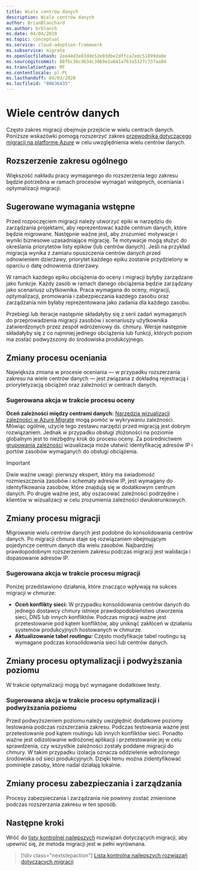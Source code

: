 ```yaml
---
title: Wiele centrów danych
description: Wiele centrów danych
author: BrianBlanchard
ms.author: brblanch
ms.date: 04/04/2019
ms.topic: conceptual
ms.service: cloud-adoption-framework
ms.subservice: migrate
ms.openlocfilehash: 2ee44d3e83dde52e03dbe2dffca7edc51899da0e
ms.sourcegitcommit: 88fbc36cd634c3069e1a841a763a5327c737aa84
ms.translationtype: MT
ms.contentlocale: pl-PL
ms.lasthandoff: 04/03/2020
ms.locfileid: "80636435"
---
```

# <a name="multiple-datacenters"></a>Wiele centrów danych

Często zakres migracji obejmuje przejście w wielu centrach danych. Poniższe wskazówki pomogą rozszerzyć zakres [przewodnika dotyczącego migracji na platformę Azure](../azure-migration-guide/index.md) w celu uwzględnienia wielu centrów danych.

## <a name="general-scope-expansion"></a>Rozszerzenie zakresu ogólnego

Większość nakładu pracy wymaganego do rozszerzenia tego zakresu będzie potrzebna w ramach procesów wymagań wstępnych, oceniania i optymalizacji migracji.

## <a name="suggested-prerequisites"></a>Sugerowane wymagania wstępne

Przed rozpoczęciem migracji należy utworzyć epiki w narzędziu do zarządzania projektami, aby reprezentować każde centrum danych, które będzie migrowane. Następnie ważne jest, aby zrozumieć motywacje i wyniki biznesowe uzasadniające migrację. Te motywacje mogą służyć do określania priorytetów listy epików (lub centrów danych). Jeśli na przykład migracja wynika z zamiaru opuszczenia centrów danych przed odnowieniem dzierżawy, priorytet każdego epiku zostanie przydzielony w oparciu o datę odnowienia dzierżawy.

W ramach każdego epiku obciążenia do oceny i migracji byłyby zarządzane jako funkcje. Każdy zasób w ramach danego obciążenia będzie zarządzany jako scenariusz użytkownika. Praca wymagana do oceny, migracji, optymalizacji, promowania i zabezpieczania każdego zasobu oraz zarządzania nim byłaby reprezentowana jako zadania dla każdego zasobu.

Przebiegi lub iteracje następnie składałyby się z serii zadań wymaganych do przeprowadzenia migracji zasobów i scenariuszy użytkownika zatwierdzonych przez zespół wdrożeniowy ds. chmury. Wersje następnie składałyby się z co najmniej jednego obciążenia lub funkcji, których poziom ma zostać podwyższony do środowiska produkcyjnego.

## <a name="assess-process-changes"></a>Zmiany procesu oceniania

Największa zmiana w procesie oceniania — w przypadku rozszerzania zakresu na wiele centrów danych — jest związana z dokładną rejestracją i priorytetyzacją obciążeń oraz zależności w centrach danych.

### <a name="suggested-action-during-the-assess-process"></a>Sugerowana akcja w trakcie procesu oceny

**Oceń zależności między centrami danych:** [Narzędzia wizualizacji zależności w Azure Migrate](https://docs.microsoft.com/azure/migrate/concepts-dependency-visualization) mogą pomóc w wykrywaniu zależności. Mówiąc ogólnie, użycie tego zestawu narzędzi przed migracją jest dobrym rozwiązaniem. Jednak w przypadku obsługi złożoności na poziomie globalnym jest to niezbędny krok do procesu oceny. Za pośrednictwem [grupowania zależności](https://docs.microsoft.com/azure/migrate/how-to-create-group-machine-dependencies) wizualizacja może ułatwić identyfikację adresów IP i portów zasobów wymaganych do obsługi obciążenia.

> [!IMPORTANT]
> Dwie ważne uwagi: pierwszy ekspert, który ma świadomość rozmieszczenia zasobów i schematy adresów IP, jest wymagany do identyfikowania zasobów, które znajdują się w dodatkowym centrum danych. Po drugie ważne jest, aby oszacować zależności podrzędne i klientów w wizualizacji w celu zrozumienia zależności dwukierunkowych.

## <a name="migrate-process-changes"></a>Zmiany procesu migracji

Migrowanie wielu centrów danych jest podobne do konsolidowania centrów danych. Po migracji chmura staje się rozwiązaniem obejmującym pojedyncze centrum danych dla wielu zasobów. Najbardziej prawdopodobnym rozszerzeniem zakresu podczas migracji jest walidacja i dopasowanie adresów IP.

### <a name="suggested-action-during-the-migrate-process"></a>Sugerowana akcja w trakcie procesu migracji

Poniżej przedstawiono działania, które znacząco wpływają na sukces migracji w chmurze:

- **Oceń konflikty sieci:** W przypadku konsolidowania centrów danych do jednego dostawcy chmury istnieje prawdopodobieństwo utworzenia sieci, DNS lub innych konfliktów. Podczas migracji ważne jest przetestowanie pod kątem konfliktów, aby uniknąć zakłóceń w działaniu systemów produkcyjnych hostowanych w chmurze.
- **Aktualizowanie tabel routingu:** Często modyfikacje tabel routingu są wymagane podczas konsolidowania sieci lub centrów danych.

## <a name="optimize-and-promote-process-changes"></a>Zmiany procesu optymalizacji i podwyższania poziomu

W trakcie optymalizacji mogą być wymagane dodatkowe testy.

### <a name="suggested-action-during-the-optimize-and-promote-process"></a>Sugerowana akcja w trakcie procesu optymalizacji i podwyższania poziomu

Przed podwyższeniem poziomu należy uwzględnić dodatkowe poziomy testowania podczas rozszerzania zakresu. Podczas testowania ważne jest przetestowanie pod kątem routingu lub innych konfliktów sieci. Ponadto ważne jest odizolowanie wdrożonej aplikacji i przetestowanie jej w celu sprawdzenia, czy wszystkie zależności zostały poddane migracji do chmury. W takim przypadku izolacja oznacza oddzielenie wdrożonego środowiska od sieci produkcyjnych. Dzięki temu można zidentyfikować pominięte zasoby, które nadal działają lokalnie.

## <a name="secure-and-manage-process-changes"></a>Zmiany procesu zabezpieczania i zarządzania

Procesy zabezpieczania i zarządzania nie powinny zostać zmienione podczas rozszerzania zakresu w ten sposób.

## <a name="next-steps"></a>Następne kroki

Wróć do [listy kontrolnej najlepszych](./index.md) rozwiązań dotyczących migracji, aby upewnić się, że metoda migracji jest w pełni wyrównana.

> [!div class="nextstepaction"]
> [Lista kontrolna najlepszych rozwiązań dotyczących migracji](./index.md)
